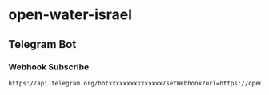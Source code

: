 # open-water-israel

## Telegram Bot

### Webhook Subscribe

```bash
https://api.telegram.org/botxxxxxxxxxxxxxxx/setWebhook?url=https://open-water-israel.herokuapp.com/bot/update
```

